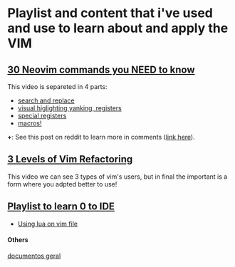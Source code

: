 # Playlist and content that i've used and use to learn about and apply the VIM
## [30 Neovim commands you NEED to know](https://www.youtube.com/watch?v=RSlrxE21l_k)
This video is separeted in 4 parts:
 * [search and replace](https://www.youtube.com/watch?v=RSlrxE21l_k&t=60s)
 * [visual higlighting yanking, registers](https://www.youtube.com/watch?v=RSlrxE21l_k&t=210s)
 * [special registers](https://www.youtube.com/watch?v=RSlrxE21l_k&t=380s)
 * [macros!](https://www.youtube.com/watch?v=RSlrxE21l_k&t=500s)

  **+**: See this post on reddit to learn more in comments ([link here](https://www.reddit.com/r/neovim/comments/1cdlski/30_neovim_commands_you_need_to_know/)).

## [3 Levels of Vim Refactoring](https://www.youtube.com/watch?v=oQB8lYUZtrY)
This video we can see 3 types of vim's users, but in final the important is a form where you adpted better to use!

## [Playlist to learn 0 to IDE](https://www.youtube.com/watch?v=zHTeCSVAFNY&list=PLsz00TDipIffreIaUNk64KxTIkQaGguqn)
 * [Using lua on vim file](https://github.com/nanotee/nvim-lua-guide)

#### Others
[documentos geral](https://aurelio.net/)
